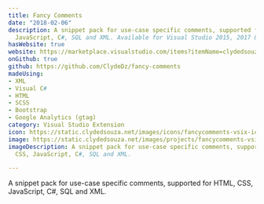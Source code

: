 ```yaml
---
title: Fancy Comments
date: "2018-02-06"
description: A snippet pack for use-case specific comments, supported for HTML, CSS,
  JavaScript, C#, SQL and XML. Available for Visual Studio 2015, 2017 & 2019 (All editions).
hasWebsite: true
website: https://marketplace.visualstudio.com/items?itemName=clydedsouza.FancyComments
onGithub: true
github: https://github.com/ClydeDz/fancy-comments
madeUsing:
- XML
- Visual C#
- HTML
- SCSS
- Bootstrap
- Google Analytics (gtag)
category: Visual Studio Extension
icon: https://static.clydedsouza.net/images/icons/fancycomments-vsix-icon.png
image: https://static.clydedsouza.net/images/projects/fancycomments-vsix-siteteaser.png
imageDescription: A snippet pack for use-case specific comments, supported for HTML,
  CSS, JavaScript, C#, SQL and XML.

---
```


A snippet pack for use-case specific comments, supported for HTML, CSS, JavaScript, C#, SQL and XML.